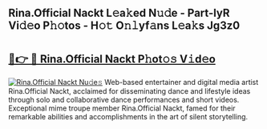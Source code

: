 ## Rina.Official Nackt L𝚎a𝚔ed N𝚞𝚍e - Part-IyR Vi𝚍𝚎o P𝚑𝚘tos - H𝚘𝚝 O𝚗𝚕yf𝚊ns L𝚎a𝚔s Jg3z0

# <h2><a href="http://kfa998.oniu.top/?m=Rina.Official+Nackt">🔗👉 🔴 Rina.Official Nackt P𝚑ot𝚘𝚜 V𝚒d𝚎o</a></h2>

[![Rina.Official Nackt Nu𝚍e𝚜](https://i.imgur.com/0qMVB7G.gif)](http://kfa998.oniu.top/?m=Rina.Official+Nackt)
Web-based entertainer and digital media artist Rina.Official Nackt, acclaimed for disseminating dance and lifestyle ideas through solo and collaborative dance performances and short videos. Exceptional mime troupe member Rina.Official Nackt, famed for their remarkable abilities and accomplishments in the art of silent storytelling.  
